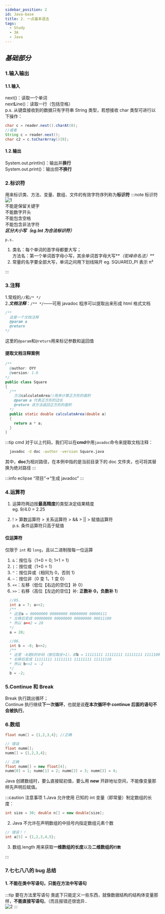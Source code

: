 ```yaml
---
sidebar_position: 2
id: Java-base
title: 2. 一点基本语法
tags:
  - Study
  - 3A
  - Java
---
```


## _基础部分_

### 1.输入输出

#### 1.1.输入

next()：读取一个单词  
next**L**ine()：读取一行（包括空格）  
p.s. 从键盘接收到的数据只有字符串 String 类型，若想接收 char 类型可进行以下操作：

```java
char c = reader.next().charAt(0);
//或者
String c = reader.next();
char c2 = c.toCharArray()[0];
```

#### 1.2.输出

System.out.println()：输出并**换行**  
System.out.print()：输出但**不换行**

### 2.标识符

用来标识类、方法、变量、数组、文件的有效字符序列称为**标识符**
:::note 标识符
![1](https://jcqn.oss-cn-beijing.aliyuncs.com/img_blog/Java1.jpg)  
不能是保留关键字  
不能数字开头  
不能包含空格  
不能包含非法字符  
**_区分大小写（eg.Int 为合法标识符）_**

`p.s.`

1.  类名：每个单词的首字母都要大写；  
    方法名：第一个单词首字母小写，其余单词首字母大写**_（驼峰命名法）_**
2.  常量的名字要全部大写，单词之间用下划线隔开 eg. SQUARED_PI 表示 π²

:::

### 3.注释

1.常规的`//`和`/* */`  
2.**_文档注释_**：`/** */`——可用 javadoc 程序可以提取出来形成 html 格式文档

```java
/**
  这是一个文档注释
  @param a
  @return
*/
```

这里的`@param`和`@return`用来标记参数和返回值

#### 提取文档注释案例

```java
/**
  @author: OYY
  @version: 1.0
*/
public class Square
{
  /**
    方法calculateArea()用来计算正方形的面积
    @param a 代表正方形的边长
    @return 该方法返回正方形的面积
  */
  public static double calculateArea(double a)
  {
    return a * a;
  }
}
```

:::tip cmd
对于以上代码，我们可以在**cmd**中用`javadoc`命令来提取文档注释：

```bash
  javadoc -d doc -author -version Square.java
```

其中，**doc**为相对路径，在本例中指的是当前目录下的 doc 文件夹，也可将其替换为绝对路径
:::

:::info eclipse
“项目”->“生成 javadoc”
:::

### 4.运算符

1.  运算符两边按**最高精度**的类型决定结果精度  
    eg. 9/4.0 = 2.25

2.  ! > 算数运算符 > 关系运算符 > && > || > 赋值运算符  
    p.s. 条件运算符只高于赋值

#### 位运算符

仅限于 `int` 和 `long`，且以二进制按每一位运算  
01. `&`：按位与（1+0 = 0; 1+1 = 1）  
02. `|`：按位或（1+0 = 1）  
03. `^`：按位异或（相同为 0，否则 1）  
04. `~`：按位非（0 变 1，1 变 0）  
05. `<<`：左移（低位【右边的空位】补 0）  
06. `>>`：右移（高位【左边的空位】补: **正数补 0，负数补 1**）


```java
  //05.
  int a = 7; a<<2;
  /**
  * 这里a = 00000000 00000000 00000000 00000111
  * 左移后变成 00000000 00000000 00000000 00011100
  * 所以 a<<2 = 28
  */
  a = 28;

  //06.
  int b = -8; b>>2;
  /**
  * 这里 -8是8的补码（按位取反+1），即b = 11111111 11111111 11111111 11111000
  * 右移后变成 11111111 11111111 11111111 11111110
  * 所以 b>>2 = -2
  */
  b = -2;
```

### 5.Continue 和 Break

Break 执行跳出循环；  
Continue 执行继续**下一次循环**，也就是说**在本次循环中 continue 后面的语句不会被执行**。

### 6.数组

```java
float num[] = {1,2,3,4}; //正确

// 错误
float numm[];
numm[] = {1,2,3,4};

// 正确
float numm[] = new float[4];
numm[0] = 1; numm[1] = 2; numm[2] = 3; numm[3] = 4;
```

Java 创建数组时，要么直接赋初值，要么用 **new** 开辟地址空间，不能像变量那样先声明后赋值。

:::caution 注意事项
1.Java 允许使用 已知的 int 变量（即常量）制定数组的长度：

```java
int size = 30; double n[] = new double[size];
```

2.  Java 不允许在声明数组的中括号内指定数组元素个数

```java
// 错误！！
int a[5] = {1,2,3,4,5};
```

3. 数组.length 用来获取**一维数组的长度**以及**二维数组的`行数`**

:::

### 7.七七八八的 bug 总结

#### 1. 不能在类中写语句，只能在方法中写语句

:::tip 要在方法里写语句
类底下只能定义一些东西，就像数据结构的结构体变量那样，**不能直接写语句**。（而且报错还很诡异..  
![2](https://jcqn.oss-cn-beijing.aliyuncs.com/img_blog/Java2.jpg)
:::
